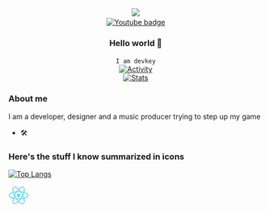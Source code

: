 <div id="header" align="center">
    <img src="https://github.com/Devkeystuff/devkey/blob/master/devkey-rotate.gif" width="200" />
    <div id="badges">
        <a href="https://www.youtube.com/channel/UCWDGpdPtIXArZZTJrSfXqmw">
            <img src="https://shields.io/badge/youtube-red?logo=youtube&logoColor=white&style=for-the-badge" alt="Youtube badge" />
        </a>
    </div>
    <h3>Hello world 👋</h3>
    <code>I am devkey</code>
    <div>
        <a href="https://git.io/streak-stats">
            <img src="https://github-readme-streak-stats.herokuapp.com?user=Devkeystuff&theme=dark&hide_border=true&date_format=M%20j%5B%2C%20Y%5D" alt="Activity" />
        </a>
    </div>
    <a href="https://github.com/anuraghazra/github-readme-stats">
            <img src="https://github-readme-stats.vercel.app/api/top-langs/?username=devkeystuff&layout=compact&theme=dark&hide_border=true" alt="Stats" />
        </a>
</div>



### About me

I am a developer, designer and a music producer trying to step up my game
- :hammer_and_wrench:


### Here's the stuff I know summarized in icons

<div id="icons">
    
</div>

<!-- [![GitHub Streak](https://github-readme-streak-stats.herokuapp.com?user=Devkeystuff&theme=dark&hide_border=true&date_format=M%20j%5B%2C%20Y%5D)](https://git.io/streak-stats) -->

[![Top Langs](https://github-readme-stats.vercel.app/api/top-langs/?username=devkeystuff&layout=compact&theme=dark&hide_border=true)](https://github.com/anuraghazra/github-readme-stats)

<div>
    <img src="https://github.com/devicons/devicon/blob/master/icons/react/react-original.svg" title="React" width="40" height="40" alt="React"/>&nbsp;
</div>
